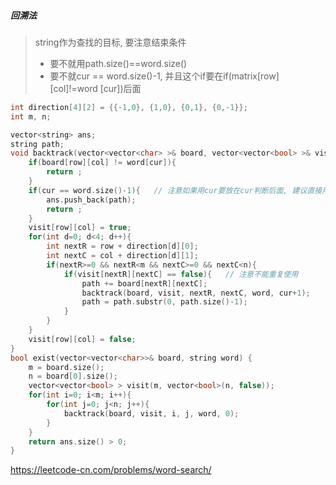 ##### 回溯法
> string作为查找的目标, 要注意结束条件      
> - 要不就用path.size()==word.size()        
> - 要不就cur == word.size()-1, 并且这个if要在if(matrix[row][col]!=word     [cur])后面

```CPP
int direction[4][2] = {{-1,0}, {1,0}, {0,1}, {0,-1}};
int m, n;

vector<string> ans;
string path;
void backtrack(vector<vector<char> >& board, vector<vector<bool> >& visit, int row, int col, string word, int cur){
    if(board[row][col] != word[cur]){
        return ;
    }
    if(cur == word.size()-1){   // 注意如果用cur要放在cur判断后面, 建议直接用path.size()
        ans.push_back(path);
        return ;
    }
    visit[row][col] = true;
    for(int d=0; d<4; d++){
        int nextR = row + direction[d][0];
        int nextC = col + direction[d][1];
        if(nextR>=0 && nextR<m && nextC>=0 && nextC<n){
            if(visit[nextR][nextC] == false){   // 注意不能重复使用
                path += board[nextR][nextC];
                backtrack(board, visit, nextR, nextC, word, cur+1);
                path = path.substr(0, path.size()-1);
            }
        }
    }
    visit[row][col] = false;
}
bool exist(vector<vector<char>>& board, string word) {
    m = board.size();
    n = board[0].size();
    vector<vector<bool> > visit(m, vector<bool>(n, false));
    for(int i=0; i<m; i++){
        for(int j=0; j<n; j++){
            backtrack(board, visit, i, j, word, 0);
        }
    }
    return ans.size() > 0;
}
```

https://leetcode-cn.com/problems/word-search/

